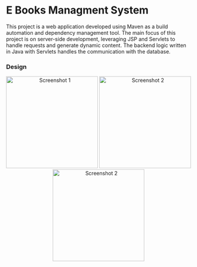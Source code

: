# E Books Managment System
 This project is a web application developed using Maven as a build automation and dependency management tool. The main focus of this project is on server-side development, leveraging JSP and Servlets to handle requests and generate dynamic content. The backend logic written in Java with Servlets handles the communication with the database.

### Design
<p align="center">
  <img src="https://github.com/Mahelchandupa/E-Books-Managment-System/assets/110615431/fedf17c8-021b-4c64-94ea-df5d04c807bd" width="250" alt="Screenshot 1">
  <img src="https://github.com/Mahelchandupa/E-Books-Managment-System/assets/110615431/2a4e3d3f-dcc6-4772-9350-6383f8b6cf05" width="250" alt="Screenshot 2">
  <img src="https://github.com/Mahelchandupa/E-Books-Managment-System/assets/110615431/ddbdcf59-06fd-4c9f-bc6f-ceca9e2edf1e" width="250" alt="Screenshot 2">
</p>
